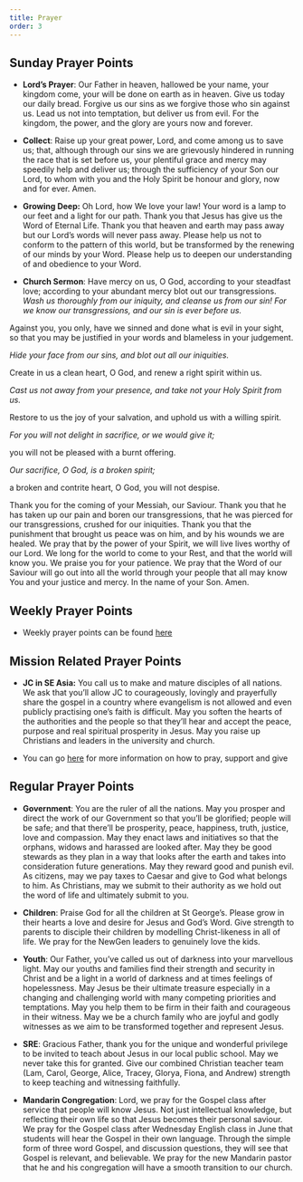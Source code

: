 ```yaml
---
title: Prayer
order: 3
---
```


## Sunday Prayer Points

- **Lord’s Prayer**: Our Father in heaven, hallowed be your name, your kingdom come, your will be done on earth as in heaven. Give us today our daily bread. Forgive us our sins as we forgive those who sin against us. Lead us not into temptation, but deliver us from evil. For the kingdom, the power, and the glory are yours now and forever.

- **Collect**: Raise up your great power, Lord, and come among us to save us; that, although through our sins we are grievously hindered in running the race that is set before us, your plentiful grace and mercy may speedily help and deliver us; through the sufficiency of your Son our Lord, to whom with you and the Holy Spirit be honour and glory, now and for ever. Amen.
- **Growing Deep:** Oh Lord, how We love your law! Your word is a lamp to our feet and a light for our path. Thank you that Jesus has give us the Word of Eternal Life. Thank you that heaven and earth may pass away but our Lord’s words will never pass away. Please help us not to conform to the pattern of this world, but be transformed by the renewing of our minds by your Word. Please help us to deepen our understanding of and obedience to your Word. 


- **Church Sermon**:
Have mercy on us, O God, according to your steadfast love; according to your abundant mercy blot out our transgressions.
 _Wash us thoroughly from our iniquity, and cleanse us from our sin! For we know our transgressions, and our sin is ever before us._
 
 Against you, you only, have we sinned and done what is evil in your sight, so that you may be justified in your words and blameless in your judgement.
 
 _Hide your face from our sins, and blot out all our iniquities._
 
 Create in us a clean heart, O God, and renew a right spirit within us.
 
 _Cast us not away from your presence, and take not your Holy Spirit from us._
 
 Restore to us the joy of your salvation, and uphold us with a willing spirit.
 
 _For you will not delight in sacrifice, or we would give it;_
 
 you will not be pleased with a burnt offering.
 
 _Our sacrifice, O God, is a broken spirit;_
 
 a broken and contrite heart, O God, you will not despise.

Thank you for the coming of your Messiah, our Saviour. Thank you that he has taken up our pain and boren our transgressions, that he was pierced for our transgressions, crushed for our iniquities. Thank you that the punishment that brought us peace was on him, and by his wounds we are healed. 
We pray that by the power of your Spirit, we will live lives worthy of our Lord. We long for the world to come to your Rest, and that the world will know you. We praise you for your patience. We pray that the Word of our Saviour will go out into all the world through your people that all may know You and your justice and mercy. In the name of your Son. 
 Amen. 

## Weekly Prayer Points
  
- Weekly prayer points can be found [here](https://stgeorgeshurstville.org.au/prayer)


## Mission Related Prayer Points
- **JC in SE Asia:** You call us to make and mature disciples of all nations. We ask that you’ll allow JC to courageously, lovingly and prayerfully share the gospel in a country where evangelism is not allowed and even publicly practising one’s faith is difficult. May you soften the hearts of the authorities and the people so that they’ll hear and accept the peace, purpose and real spiritual prosperity in Jesus. May you raise up Christians and leaders in the university and church. 

- You can go [here](https://stgeorgeshurstville.org.au/mission-partners) for more information on how to pray, support and give


## Regular Prayer Points
- **Government**: You are the ruler of all the nations. May you prosper and direct the work of our Government so that you’ll be glorified; people will be safe; and that there’ll be prosperity, peace, happiness, truth, justice, love and compassion. May they enact laws and initiatives so that the orphans, widows and harassed are looked after. May they be good stewards as they plan in a way that looks after the earth and takes into consideration future generations. May they reward good and punish evil. As citizens, may we pay taxes to Caesar and give to God what belongs to him. As Christians, may we submit to their authority as we hold out the word of life and ultimately submit to you.

- **Children**: Praise God for all the children at St George’s. Please grow in their hearts a love and desire for Jesus and God’s Word. Give strength to parents to disciple their children by modelling Christ-likeness in all of life. We pray for the NewGen leaders to genuinely love the kids. 

- **Youth**: Our Father, you’ve called us out of darkness into your marvellous light. May our youths and families find their strength and security in Christ and be a light in a world of darkness and at times feelings of hopelessness. May Jesus be their ultimate treasure especially in a changing and challenging world with many competing priorities and temptations. May you help them to be firm in their faith and courageous in their witness. May we be a church family who are joyful and godly witnesses as we aim to be transformed together and represent Jesus.

- **SRE**: Gracious Father, thank you for the unique and wonderful privilege to be invited to teach about Jesus in our local public school. May we never take this for granted. Give our combined Christian teacher team (Lam, Carol, George, Alice, Tracey, Glorya, Fiona, and Andrew) strength to keep teaching and witnessing faithfully. 

- **Mandarin Congregation**: Lord, we pray for the Gospel class after service that people will know Jesus. Not just intellectual knowledge, but reflecting their own life so that Jesus becomes their personal saviour. We pray for the Gospel class after Wednesday English class in June that students will hear the Gospel in their own language. Through the simple form of three word Gospel, and discussion questions, they will see that Gospel is relevant, and believable. We pray for the new Mandarin pastor that he and his congregation will have a smooth transition to our church.


